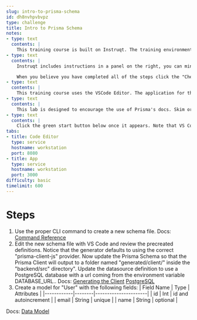 ```yaml
---
slug: intro-to-prisma-schema
id: dh8nvhpvbvpz
type: challenge
title: Intro to Prisma Schema
notes:
- type: text
  contents: |
    This training course is built on Instruqt. The training environment is being built now. Use the left and right buttons to navigate the instruction slides and then click start at that bottom right once the environment has loaded.
- type: text
  contents: |
    Instruqt includes instructions in a panel on the right, you can minimize that panel using the > arrow at the top of the panel. There are two tabs which you can click between, one for VSCode, and the other for interacting with the application once you've reached a lab where it has loaded.

    When you believe you have completed all of the steps click the "Check" button on the instruction panel to check your work. If Instruqt find something not completed correctly, it will provide you with a warning message at the bottom. You can then fix the issue and use the Check button again as many times as necessary.
- type: text
  contents: |
    This training course uses the VSCode Editor. The application for this lab is opened in VSCode. There is a terminal window for running commands built-in to VSCode at the bottom right. The Prisma VSCode plugin is already loaded to provide syntax highlighting in the Prisma Schema.
- type: text
  contents: |
    This lab is designed to encourage the use of Prisma's docs. Skim or search through the docs linked after each step to find the necessary information to solve that step.
- type: text
  contents: |
    Click the green start button below once it appears. Note that VS Code takes a few seconds to load after the rest of the training environment has appeared.
tabs:
- title: Code Editor
  type: service
  hostname: workstation
  port: 8080
- title: App
  type: service
  hostname: workstation
  port: 3000
difficulty: basic
timelimit: 600
---
```

Steps
======
1. Use the proper CLI command to create a new schema file. Docs: [Command Reference](https://www.prisma.io/docs/reference/api-reference/command-reference)
1. Edit the new schema file with VS Code and review the precreated definitions. Notice that the generator defaults to using the correct "prisma-client-js" provider. Now update the Prisma Schema so that the Prisma Client will output to a folder named "generated/client/" inside the "backend/src" directory". Update the datasource definition to use a PostgreSQL database with a url coming from the environment variable DATABASE_URL.. Docs: [Generating the Client](https://www.prisma.io/docs/concepts/components/prisma-client/working-with-prismaclient/generating-prisma-client) [PostgreSQL](https://www.prisma.io/docs/concepts/database-connectors/postgresql)
1. Create a model for "User" with the following fields:
| Field Name | Type   | Attributes           |
|------------|--------|----------------------|
| id         | Int    | id and autoincrement |
| email      | String | unique               |
| name       | String | optional             |

Docs: [Data Model](https://www.prisma.io/docs/concepts/components/prisma-schema/data-model)
